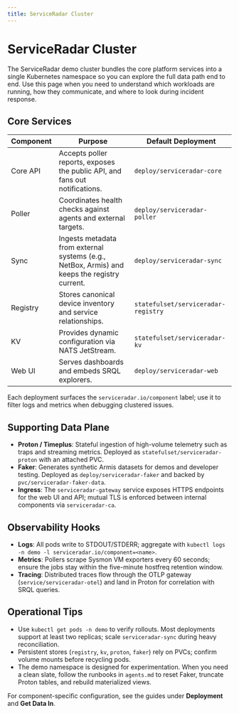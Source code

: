 ```yaml
---
title: ServiceRadar Cluster
---
```


# ServiceRadar Cluster

The ServiceRadar demo cluster bundles the core platform services into a single Kubernetes namespace so you can explore the full data path end to end. Use this page when you need to understand which workloads are running, how they communicate, and where to look during incident response.

## Core Services

| Component | Purpose | Default Deployment |
|-----------|---------|--------------------|
| Core API | Accepts poller reports, exposes the public API, and fans out notifications. | `deploy/serviceradar-core` |
| Poller | Coordinates health checks against agents and external targets. | `deploy/serviceradar-poller` |
| Sync | Ingests metadata from external systems (e.g., NetBox, Armis) and keeps the registry current. | `deploy/serviceradar-sync` |
| Registry | Stores canonical device inventory and service relationships. | `statefulset/serviceradar-registry` |
| KV | Provides dynamic configuration via NATS JetStream. | `statefulset/serviceradar-kv` |
| Web UI | Serves dashboards and embeds SRQL explorers. | `deploy/serviceradar-web` |

Each deployment surfaces the `serviceradar.io/component` label; use it to filter logs and metrics when debugging clustered issues.

## Supporting Data Plane

- **Proton / Timeplus**: Stateful ingestion of high-volume telemetry such as traps and streaming metrics. Deployed as `statefulset/serviceradar-proton` with an attached PVC.
- **Faker**: Generates synthetic Armis datasets for demos and developer testing. Deployed as `deploy/serviceradar-faker` and backed by `pvc/serviceradar-faker-data`.
- **Ingress**: The `serviceradar-gateway` service exposes HTTPS endpoints for the web UI and API; mutual TLS is enforced between internal components via `serviceradar-ca`.

## Observability Hooks

- **Logs**: All pods write to STDOUT/STDERR; aggregate with `kubectl logs -n demo -l serviceradar.io/component=<name>`.
- **Metrics**: Pollers scrape Sysmon VM exporters every 60 seconds; ensure the jobs stay within the five-minute hostfreq retention window.
- **Tracing**: Distributed traces flow through the OTLP gateway (`service/serviceradar-otel`) and land in Proton for correlation with SRQL queries.

## Operational Tips

- Use `kubectl get pods -n demo` to verify rollouts. Most deployments support at least two replicas; scale `serviceradar-sync` during heavy reconciliation.
- Persistent stores (`registry`, `kv`, `proton`, `faker`) rely on PVCs; confirm volume mounts before recycling pods.
- The demo namespace is designed for experimentation. When you need a clean slate, follow the runbooks in `agents.md` to reset Faker, truncate Proton tables, and rebuild materialized views.

For component-specific configuration, see the guides under **Deployment** and **Get Data In**.
